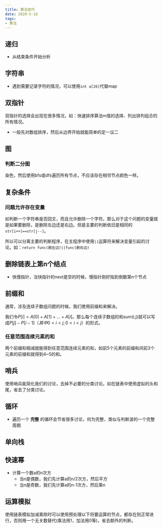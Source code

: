 ```yaml
---
title: 算法技巧
date: 2020-5-18
tags: 
- 算法
---
```



## 递归

- 从结束条件开始分析


## 字符串

- 遇到需要记录字符的情况，可以使用`int a[26]`代替map


## 双指针

双指针的选择会出现在很多情况，如：快速排序算法m值的选择、列出排列组合的所有情况。
- 一般先对数组排序，然后从边界开始就能简单的定一议二


## 图

### 判断二分图

染色，然后使用bfs或dfs遍历所有节点，不应该存在相邻节点颜色一样。


## 复杂条件

### 问题允许存在变量

如判断一个字符串是否回文，而且允许删除一个字符。那么对于这个问题的变量就是如果要删除，是删除左边还是右边。但是主要的判断依旧是相同的`str[i++]==str[j--]`。

所以可以分离主要的判断程序，在主程序中使用`||`运算符来解决变量引起的讨论。如：`return func(删左边)||func(删右边)`


## 删除链表上第n个结点
- 快慢指针，当快指针的next是空的时候，慢指针刚好指到倒数第n个节点


## 前缀和

通常，涉及连续子数组问题的时候，我们使用前缀和来解决。

我们令$P[i] = A[0] + A[1] + ... + A[i]$。那么每个连续子数组的和sum(i,j)就可以写成$P[j] - P[i-1]（其中 0 < i < j;0 < i < j）$的形式。


### 任意范围连续元素的和

两个前缀和相减就能得到任意范围连续元素的和，如前5个元素的前缀和间前3个元素的前缀和就得到4~5的和。


## 哨兵

使用哨兵能简化我们的讨论，去掉不必要的分类讨论。如在链表中使用虚拟的头和尾，省去了分类讨论。


## 循环

- 遍历一个 **完整** 的循环会节省很多讨论，何为完整，类似与判断波的一个完整周期


## 单向栈


## 快速幂

- 计算一个数a的n次方
    * 当n是偶数，我们先计算a的n/2次方，然后平方
    * 当n是奇数，我们先计算a的n-1次方，然后乘n


## 运算模拟

使用链表模拟加减乘除时可以使用预处理以下将要运算的节点，都存在则正常进行，否则用一个无关数替代(乘法用1，加法用0等)，省去额外的判断。
